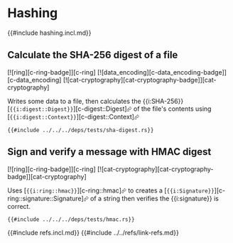 # Hashing

{{#include hashing.incl.md}}

## Calculate the SHA-256 digest of a file

[![ring][c-ring-badge]][c-ring]  [![data_encoding][c-data_encoding-badge]][c-data_encoding]  [![cat-cryptography][cat-cryptography-badge]][cat-cryptography]

Writes some data to a file, then calculates the {{i:SHA-256}} [`{{i:digest::Digest}}`][c-digest::Digest]⮳ of the file's contents using [`{{i:digest::Context}}`][c-digest::Context]⮳

```rust,editable
{{#include ../../../deps/tests/sha-digest.rs}}
```

## Sign and verify a message with HMAC digest

[![ring][c-ring-badge]][c-ring]  [![cat-cryptography][cat-cryptography-badge]][cat-cryptography]

Uses [`{{i:ring::hmac}}`][c-ring::hmac]⮳ to creates a [`{{i:Signature}}`][c-ring::signature::Signature]⮳ of a string then verifies the {{i:signature}} is correct.

```rust,editable
{{#include ../../../deps/tests/hmac.rs}}
```

{{#include refs.incl.md}}
{{#include ../../refs/link-refs.md}}
